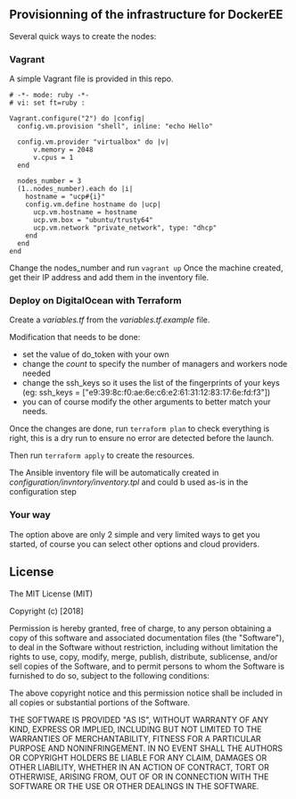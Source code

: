Provisionning of the infrastructure for DockerEE
------------------------------------------------

Several quick ways to create the nodes:

### Vagrant

A simple Vagrant file is provided in this repo.

```
# -*- mode: ruby -*-
# vi: set ft=ruby :

Vagrant.configure("2") do |config|
  config.vm.provision "shell", inline: "echo Hello"

  config.vm.provider "virtualbox" do |v|
      v.memory = 2048
      v.cpus = 1
  end

  nodes_number = 3
  (1..nodes_number).each do |i|
    hostname = "ucp#{i}"
    config.vm.define hostname do |ucp|
      ucp.vm.hostname = hostname
      ucp.vm.box = "ubuntu/trusty64"
      ucp.vm.network "private_network", type: "dhcp"
    end
  end
end
```

Change the nodes_number and run ```vagrant up```
Once the machine created, get their IP address and add them in the inventory file.

### Deploy on DigitalOcean with Terraform

Create a *variables.tf* from the *variables.tf.example* file.

Modification that needs to be done:

- set the value of do_token with your own 
- change the *count* to specify the number of managers and workers node needed
- change the ssh_keys so it uses the list of the fingerprints of your keys (eg: ssh_keys = ["e9:39:8c:f0:ae:6e:c6:e2:61:31:12:83:17:6e:fd:f3"]) 
- you can of course modify the other arguments to better match your needs.

Once the changes are done, run ```terraform plan``` to check everything is right, this is a dry run to ensure no error are detected before the launch.

Then run ```terraform apply``` to create the resources.

The Ansible inventory file will be automatically created in *configuration/invntory/inventory.tpl* and could b used as-is in the configuration step

### Your way

The option above are only 2 simple and very limited ways to get you started, of course you can select other options and cloud providers.

License
-------

The MIT License (MIT)

Copyright (c) [2018]

Permission is hereby granted, free of charge, to any person obtaining a copy
of this software and associated documentation files (the "Software"), to deal
in the Software without restriction, including without limitation the rights
to use, copy, modify, merge, publish, distribute, sublicense, and/or sell
copies of the Software, and to permit persons to whom the Software is
furnished to do so, subject to the following conditions:

The above copyright notice and this permission notice shall be included in all
copies or substantial portions of the Software.

THE SOFTWARE IS PROVIDED "AS IS", WITHOUT WARRANTY OF ANY KIND, EXPRESS OR
IMPLIED, INCLUDING BUT NOT LIMITED TO THE WARRANTIES OF MERCHANTABILITY,
FITNESS FOR A PARTICULAR PURPOSE AND NONINFRINGEMENT. IN NO EVENT SHALL THE
AUTHORS OR COPYRIGHT HOLDERS BE LIABLE FOR ANY CLAIM, DAMAGES OR OTHER
LIABILITY, WHETHER IN AN ACTION OF CONTRACT, TORT OR OTHERWISE, ARISING FROM,
OUT OF OR IN CONNECTION WITH THE SOFTWARE OR THE USE OR OTHER DEALINGS IN THE
SOFTWARE.
